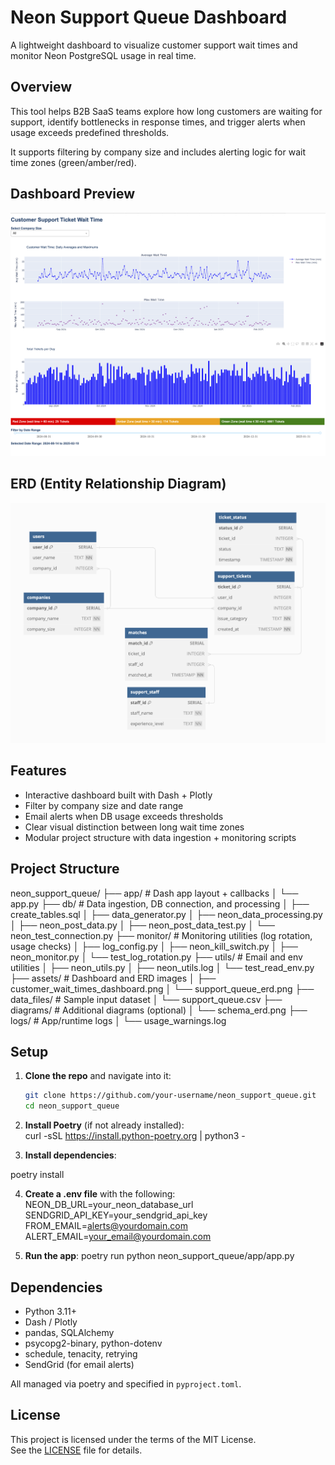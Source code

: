 # Neon Support Queue Dashboard

A lightweight dashboard to visualize customer support wait times and monitor Neon PostgreSQL usage in real time.

## Overview

This tool helps B2B SaaS teams explore how long customers are waiting for support, identify bottlenecks in response times, and trigger alerts when usage exceeds predefined thresholds.

It supports filtering by company size and includes alerting logic for wait time zones (green/amber/red).

## Dashboard Preview

![Dashboard Screenshot](assets/customer_wait_times_dashboard.png)

## ERD (Entity Relationship Diagram)

![ERD](assets/support_queue_erd.png)

## Features

- Interactive dashboard built with Dash + Plotly
- Filter by company size and date range
- Email alerts when DB usage exceeds thresholds
- Clear visual distinction between long wait time zones
- Modular project structure with data ingestion + monitoring scripts

## Project Structure
neon_support_queue/
├── app/                    # Dash app layout + callbacks
│   └── app.py
├── db/                     # Data ingestion, DB connection, and processing
│   ├── create_tables.sql
│   ├── data_generator.py
│   ├── neon_data_processing.py
│   ├── neon_post_data.py
│   ├── neon_post_data_test.py
│   └── neon_test_connection.py
├── monitor/                # Monitoring utilities (log rotation, usage checks)
│   ├── log_config.py
│   ├── neon_kill_switch.py
│   ├── neon_monitor.py
│   └── test_log_rotation.py
├── utils/                  # Email and env utilities
│   ├── neon_utils.py
│   ├── neon_utils.log
│   └── test_read_env.py
├── assets/                 # Dashboard and ERD images
│   ├── customer_wait_times_dashboard.png
│   └── support_queue_erd.png
├── data_files/             # Sample input dataset
│   └── support_queue.csv
├── diagrams/               # Additional diagrams (optional)
│   └── schema_erd.png
├── logs/                   # App/runtime logs
│   └── usage_warnings.log

## Setup

1. **Clone the repo** and navigate into it:

   ```bash
   git clone https://github.com/your-username/neon_support_queue.git
   cd neon_support_queue

2.	**Install Poetry** (if not already installed):   
curl -sSL https://install.python-poetry.org | python3 -

3.	**Install dependencies**:

poetry install

4.	**Create a .env file** with the following:
NEON_DB_URL=your_neon_database_url
SENDGRID_API_KEY=your_sendgrid_api_key
FROM_EMAIL=alerts@yourdomain.com
ALERT_EMAIL=your_email@yourdomain.com

5.	**Run the app**:
poetry run python neon_support_queue/app/app.py

## Dependencies

- Python 3.11+
- Dash / Plotly
- pandas, SQLAlchemy
- psycopg2-binary, python-dotenv
- schedule, tenacity, retrying
- SendGrid (for email alerts)

All managed via poetry and specified in `pyproject.toml`.

## License

This project is licensed under the terms of the MIT License.  
See the [LICENSE](LICENSE) file for details.